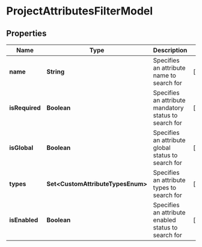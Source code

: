 

# ProjectAttributesFilterModel


## Properties

| Name | Type | Description | Notes |
|------------ | ------------- | ------------- | -------------|
|**name** | **String** | Specifies an attribute name to search for |  [optional] |
|**isRequired** | **Boolean** | Specifies an attribute mandatory status to search for |  [optional] |
|**isGlobal** | **Boolean** | Specifies an attribute global status to search for |  [optional] |
|**types** | **Set&lt;CustomAttributeTypesEnum&gt;** | Specifies an attribute types to search for |  [optional] |
|**isEnabled** | **Boolean** | Specifies an attribute enabled status to search for |  [optional] |



